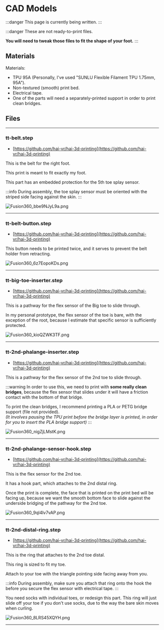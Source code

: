 ﻿# CAD Models

:::danger
This page is currently being written.
:::

:::danger
These are not ready-to-print files.

**You will need to tweak those files to fit the shape of your foot.**
:::

## Materials

Materials:
- TPU 95A (Personally, I've used "SUNLU Flexible Filament TPU 1.75mm, 95A").
- Non-textured (smooth) print bed.
- Electrical tape.
- One of the parts will need a separately-printed support in order to print clean bridges.

## Files

---

### tt-belt.step

- [https://github.com/hai-vr/hai-3d-printing](https://github.com/hai-vr/hai-3d-printing)

This is the belt for the right foot.

This print is meant to fit exactly my foot.

This part has an embedded protection for the 5th toe splay sensor.

:::info
During assembly, the toe splay sensor must be oriented with the striped side facing against the skin.
:::

![Fusion360_bbe9NJyL9a.png](img%2FFusion360_bbe9NJyL9a.png)

---

### tt-belt-button.step

- [https://github.com/hai-vr/hai-3d-printing](https://github.com/hai-vr/hai-3d-printing)

This button needs to be printed twice, and it serves to prevent the belt holder from retracting.

![Fusion360_6z7EopoKDs.png](img%2FFusion360_6z7EopoKDs.png)

---

### tt-big-toe-inserter.step

- [https://github.com/hai-vr/hai-3d-printing](https://github.com/hai-vr/hai-3d-printing)

This is a pathway for the flex sensor of the Big toe to slide through.

In my personal prototype, the flex sensor of the toe is bare, with the exception of the root,
because I estimate that specific sensor is sufficiently protected.

![Fusion360_kioQZWK3TF.png](img%2FFusion360_kioQZWK3TF.png)

---

### tt-2nd-phalange-inserter.step

- [https://github.com/hai-vr/hai-3d-printing](https://github.com/hai-vr/hai-3d-printing)

This is a pathway for the flex sensor of the 2nd toe to slide through.

:::warning
In order to use this, we need to print with **some really clean bridges**, because the flex sensor that slides under it
will have a friction contact with the bottom of that bridge.

To print the clean bridges, I recommend printing a PLA or PETG bridge support (file not provided).<br />
*(It involves pausing the TPU print before the bridge layer is printed, in order for you to insert the PLA bridge support)*
:::

![Fusion360_nigZjLMstK.png](img%2FFusion360_nigZjLMstK.png)

---

### tt-2nd-phalange-sensor-hook.step

- [https://github.com/hai-vr/hai-3d-printing](https://github.com/hai-vr/hai-3d-printing)

This is the flex sensor for the 2nd toe.

It has a hook part, which attaches to the 2nd distal ring.

Once the print is complete, the face that is printed on the print bed will be facing up,
because we want the smooth bottom face to slide against the underside bridging of the pathway for the 2nd toe.

![Fusion360_9ql4Iv7vAP.png](img%2FFusion360_9ql4Iv7vAP.png)

---

### tt-2nd-distal-ring.step

- [https://github.com/hai-vr/hai-3d-printing](https://github.com/hai-vr/hai-3d-printing)

This is the ring that attaches to the 2nd toe distal.

This ring is sized to fit my toe.

Attach to your toe with the triangle pointing side facing away from you.

:::info
During assembly, make sure you attach that ring onto the hook the before you secure the flex sensor with electrical tape.
:::

You need socks with individual toes, or redesign this part.
This ring will just slide off your toe if you don't use socks, due to the way the bare skin moves when curling.

![Fusion360_8LRS45XQYH.png](img%2FFusion360_8LRS45XQYH.png)

---